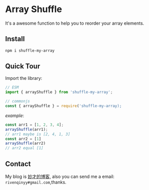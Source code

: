 # Array Shuffle

It's a awesome function to help you to reorder your array elements.

## Install

```bash
npm i shuffle-my-array
```

## Quick Tour

Import the library:

```js
// ESM
import { arrayShuffle } from 'shuffle-my-array';

// commonjs
const { arrayShuffle } = require('shuffle-my-array);
```

_example_:

```js
const arr1 = [1, 2, 3, 4];
arrayShuffle(arr1);
// arr1 maybe is [2, 4, 1, 3]
const arr2 = [1]
arrayShuffle(arr2)
// arr2 equal [1]
```

## Contact

My blog is [妙才的博客](https://youyiqin.github.io/blog/), also you can send me a email: `rivenqinyy#gmail.com`,thanks.
